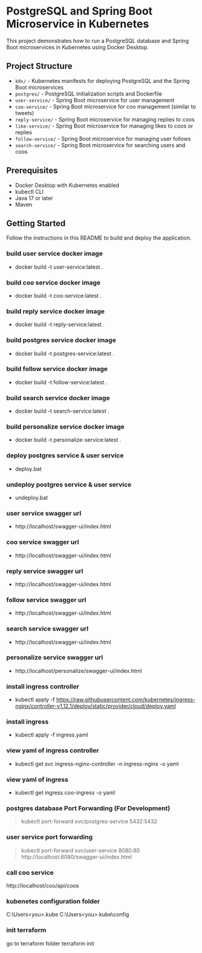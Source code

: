 # PostgreSQL and Spring Boot Microservice in Kubernetes

This project demonstrates how to run a PostgreSQL database and Spring Boot microservices in Kubernetes using Docker Desktop.

## Project Structure

- `k8s/` - Kubernetes manifests for deploying PostgreSQL and the Spring Boot microservices
- `postgres/` - PostgreSQL initialization scripts and Dockerfile
- `user-service/` - Spring Boot microservice for user management
- `coo-service/` - Spring Boot microservice for coo management (similar to tweets)
- `reply-service/` - Spring Boot microservice for managing replies to coos
- `like-service/` - Spring Boot microservice for managing likes to coos or replies
- `follow-service/` - Spring Boot microservice for managing user follows
- `search-service/` - Spring Boot microservice for searching users and coos

## Prerequisites

- Docker Desktop with Kubernetes enabled
- kubectl CLI
- Java 17 or later
- Maven

## Getting Started

Follow the instructions in this README to build and deploy the application.

### build user service docker image
- docker build -t user-service:latest .

### build coo service docker image
- docker build -t coo-service:latest .

### build reply service docker image
- docker build -t reply-service:latest .

### build postgres service docker image
- docker build -t postgres-service:latest .

### build follow service docker image
- docker build -t follow-service:latest .

### build search service docker image
- docker build -t search-service:latest .

### build personalize service docker image
- docker build -t personalize-service:latest .

### deploy postgres service & user service
- deploy.bat

### undeploy postgres service & user service
- undeploy.bat

### user service swagger url
- http://localhost/swagger-ui/index.html

### coo service swagger url
- http://localhost/swagger-ui/index.html

### reply service swagger url
- http://localhost/swagger-ui/index.html

### follow service swagger url
- http://localhost/swagger-ui/index.html

### search service swagger url
- http://localhost/swagger-ui/index.html

### personalize service swagger url
- http://localhost/personalize/swagger-ui/index.html

### install ingress controller
- kubectl apply -f https://raw.githubusercontent.com/kubernetes/ingress-nginx/controller-v1.12.1/deploy/static/provider/cloud/deploy.yaml

### install ingress
- kubectl apply -f ingress.yaml

### view yaml of ingress controller
- kubectl get svc ingress-nginx-controller -n ingress-nginx -o yaml

### view yaml of ingress
- kubectl get ingress coo-ingress -o yaml

### postgres database Port Forwarding (For Development)
>kubectl port-forward svc/postgres-service 5432:5432

### user service port forwarding
>kubectl port-forward svc/user-service 8080:80
http://localhost:8080/swagger-ui/index.html

### call coo service
http://localhost/coo/api/coos

### kubenetes configuration folder
C:\Users\<you>\.kube
C:\Users\<you>\.kube\config

### init terraform
go to terraform folder
terraform init
